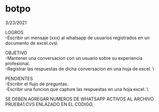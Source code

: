 # botpo
3/23/2021

LOGROS \
-Escribir un mensaje (xxx) al whatsapp de usuarios registrados en un documento de excel.cvs\

OBJETIVO \
-Mantener una conversacion con un usuario sobre su experiencia profesional. \
-Registrar las respuestas de dicha conversacion en una hoja de excel. \

PENDIENTES \
-Escribir el flujo de preguntas. \
-Escribir una funcion que capture las respuestas en una hoja excel. \

SE DEBEN AGREGAR NUMEROS DE WHATSAPP ACTIVOS AL ARCHIVO PRUEBA1.CVS ENLAZADO EN EL CODIGO,  
